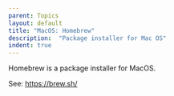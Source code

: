 ```yaml
---
parent: Topics
layout: default
title: "MacOS: Homebrew" 
description:  "Package installer for Mac OS"
indent: true
---
```


Homebrew is a package installer for MacOS.

See: <https://brew.sh/>
